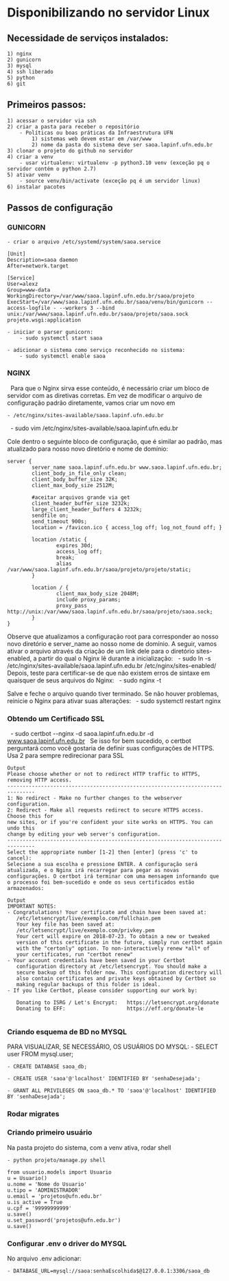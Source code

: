 # Disponibilizando no servidor Linux

## Necessidade de serviços instalados:
    1) nginx
    2) gunicorn
    3) mysql
    4) ssh liberado
    5) python
    6) git

## Primeiros passos:
    1) acessar o servidor via ssh
    2) criar a pasta para receber o repositório
        - Políticas ou boas práticas da Infraestrutura UFN
            1) sistemas web devem estar em /var/www
            2) nome da pasta do sistema deve ser saoa.lapinf.ufn.edu.br
    3) clonar o projeto do github no servidor
    4) criar a venv
        - usar virtualenv: virtualenv -p python3.10 venv (exceção pq o servidor contém o python 2.7)
    5) ativar venv
        - source venv/bin/activate (exceção pq é um servidor linux)
    6) instalar pacotes

## Passos de configuração

### GUNICORN 

    - criar o arquivo /etc/systemd/system/saoa.service

```
[Unit]
Description=saoa daemon
After=network.target

[Service]
User=alexz
Group=www-data
WorkingDirectory=/var/www/saoa.lapinf.ufn.edu.br/saoa/projeto
ExecStart=/var/www/saoa.lapinf.ufn.edu.br/saoa/venv/bin/gunicorn --access-logfile - --workers 3 --bind unix:/var/www/saoa.lapinf.ufn.edu.br/saoa/projeto/saoa.sock projeto.wsgi:application
```

    - iniciar o parser gunicorn:
        - sudo systemctl start saoa

    - adicionar o sistema como serviço reconhecido no sistema:
        - sudo systemctl enable saoa


### NGINX
 
Para que o Nginx sirva esse conteúdo, é necessário criar um bloco de servidor com as diretivas corretas. 
Em vez de modificar o arquivo de configuração padrão diretamente, vamos criar um novo em 

    - /etc/nginx/sites-available/saoa.lapinf.ufn.edu.br
 
    - sudo vim /etc/nginx/sites-available/saoa.lapinf.ufn.edu.br


Cole dentro o seguinte bloco de configuração, que é similar ao padrão, mas atualizado para nosso novo diretório e nome de domínio:
 
```
server {
        server_name saoa.lapinf.ufn.edu.br www.saoa.lapinf.ufn.edu.br;
        client_body_in_file_only clean;
        client_body_buffer_size 32K;
        client_max_body_size 2512M;

        #aceitar arquivos grande via get
        client_header_buffer_size 3232k;
        large_client_header_buffers 4 3232k;
        sendfile on;
        send_timeout 900s;
        location = /favicon.ico { access_log off; log_not_found off; }

        location /static {
                expires 30d;
                access_log off;
                break;
                alias /var/www/saoa.lapinf.ufn.edu.br/saoa/projeto/projeto/static;
        }

        location / {
                client_max_body_size 2048M;
                include proxy_params;
                proxy_pass http://unix:/var/www/saoa.lapinf.ufn.edu.br/saoa/projeto/saoa.sock;
        }
} 
```

Observe que atualizamos a configuração root para corresponder ao nosso novo diretório e 
server_name ao nosso nome de domínio. A seguir, vamos ativar o arquivo através da criação de um link dele para o diretório sites-enabled, a partir do qual o Nginx lê durante a inicialização:
 
    - sudo ln -s /etc/nginx/sites-available/saoa.lapinf.ufn.edu.br /etc/nginx/sites-enabled/
 
Depois, teste para certificar-se de que não existem erros de sintaxe em quaisquer de seus arquivos do Nginx:
 
    - sudo nginx -t


Salve e feche o arquivo quando tiver terminado. Se não houver problemas, reinicie o Nginx para ativar suas alterações:
 
    - sudo systemctl restart nginx


### Obtendo um Certificado SSL
 
    - sudo certbot --nginx -d saoa.lapinf.ufn.edu.br -d www.saoa.lapinf.ufn.edu.br
 
Se isso for bem sucedido, o certbot perguntará como você gostaria de definir suas configurações de HTTPS. Usa 2 para sempre redirecionar para SSL

```
Output
Please choose whether or not to redirect HTTP traffic to HTTPS, removing HTTP access.
-------------------------------------------------------------------------------
1: No redirect - Make no further changes to the webserver configuration.
2: Redirect - Make all requests redirect to secure HTTPS access. Choose this for
new sites, or if you're confident your site works on HTTPS. You can undo this
change by editing your web server's configuration.
-------------------------------------------------------------------------------
Select the appropriate number [1-2] then [enter] (press 'c' to cancel):
Selecione a sua escolha e pressione ENTER. A configuração será atualizada, e o Nginx irá recarregar para pegar as novas configurações. O certbot irá terminar com uma mensagem informando que o processo foi bem-sucedido e onde os seus certificados estão armazenados:
 
Output
IMPORTANT NOTES:
- Congratulations! Your certificate and chain have been saved at:
   /etc/letsencrypt/live/exemplo.com/fullchain.pem
   Your key file has been saved at:
   /etc/letsencrypt/live/exemplo.com/privkey.pem
   Your cert will expire on 2018-07-23. To obtain a new or tweaked
   version of this certificate in the future, simply run certbot again
   with the "certonly" option. To non-interactively renew *all* of
   your certificates, run "certbot renew"
- Your account credentials have been saved in your Certbot
   configuration directory at /etc/letsencrypt. You should make a
   secure backup of this folder now. This configuration directory will
   also contain certificates and private keys obtained by Certbot so
   making regular backups of this folder is ideal.
- If you like Certbot, please consider supporting our work by:
 
   Donating to ISRG / Let's Encrypt:   https://letsencrypt.org/donate
   Donating to EFF:                    https://eff.org/donate-le
 
```

### Criando esquema de BD no MYSQL

PARA VISUALIZAR, SE NECESSÁRIO, OS USUÁRIOS DO MYSQL:
    - SELECT user FROM mysql.user;

    - CREATE DATABASE saoa_db;

    - CREATE USER 'saoa'@'localhost' IDENTIFIED BY 'senhaDesejada';

    - GRANT ALL PRIVILEGES ON saoa_db.* TO 'saoa'@'localhost' IDENTIFIED BY 'senhaDesejada';

### Rodar migrates

### Criando primeiro usuário

Na pasta projeto do sistema, com a venv ativa, rodar shell

    - python projeto/manage.py shell

```
from usuario.models import Usuario
u = Usuario()
u.nome = 'Nome do Usuario'
u.tipo = 'ADMINISTRADOR'
u.email = 'projetos@ufn.edu.br'
u.is_active = True
u.cpf = '99999999999'
u.save()
u.set_password('projetos@ufn.edu.br')
u.save()
```


### Configurar .env o driver do MYSQL

No arquivo .env adicionar:

    - DATABASE_URL=mysql://saoa:senhaEscolhida$@127.0.0.1:3306/saoa_db




